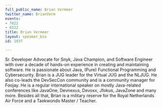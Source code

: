 ```yaml
---
full_public_name: Brian Vermeer
twitter_name: BrianVerm
events:
- 7022
- 6522
title: Brian Vermeer
layout: speaker_bio
id: 1037

---
```

Sr. Developer Advocate for Snyk, Java Champion, and Software Engineer with over a decade of hands-on experience in creating and maintaining software. He is passionate about Java, (Pure) Functional Programming and Cybersecurity. Brian is a JUG leader for the Virtual JUG and the NLJUG. He also co-leads the DevSecCon community and is a community manager for Foojay. He is a regular international speaker on mostly Java-related conferences like JavaOne, Devnexus, Devoxx, Jfokus, JavaZone and many more. Besides all that, Brian is a military reserve for the Royal Netherlands Air Force and a Taekwondo Master / Teacher.
